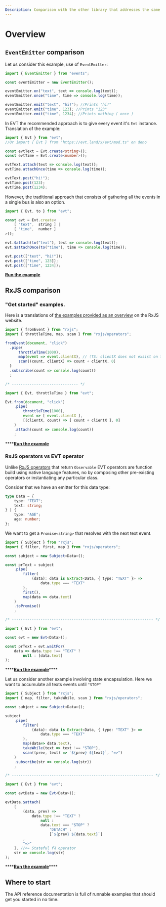 ```yaml
---
Description: Comparison with the other library that addresses the same concern.
---
```


# Overview

## `EventEmitter` comparison

Let us consider this example, use of `EventEmitter`:

```typescript
import { EventEmitter } from "events";

const eventEmitter = new EventEmitter();

eventEmitter.on("text", text => console.log(text));
eventEmitter.once("time", time => console.log(time));

eventEmitter.emit("text", "hi!"); //Prints "hi!"
eventEmitter.emit("time", 123); //Prints "123"
eventEmitter.emit("time", 1234); //Prints nothing ( once )
```

In EVT the recommended approach is to give every event it's `Evt` instance. Translation of the example:

```typescript
import { Evt } from "evt";
//Or import { Evt } from "https://evt.land/x/evt/mod.ts" on deno

const evtText = Evt.create<string>();
const evtTime = Evt.create<number>();

evtText.attach(text => console.log(text));
evtTime.attachOnce(time => console.log(time));

evtText.post("hi!");
evtTime.post(123);
evtTime.post(1234);
```

However, the traditional approach that consists of gathering all the events in a single bus is also an option.

```typescript
import { Evt, to } from "evt";

const evt = Evt.create<
    [ "text",  string ] | 
    [ "time",  number ]
>();

evt.$attach(to("text"), text => console.log(text));
evt.$attachOnce(to("time"), time => console.log(time));

evt.post(["text", "hi!"]);
evt.post(["time", 123]);
evt.post(["time", 1234]);
```

[**Run the example**](https://stackblitz.com/edit/evt-honvv3?embed=1&file=index.ts&hideExplorer=1)

## RxJS comparison

### "Get started" examples.

Here is a translations of [the examples provided as an overview](https://rxjs-dev.firebaseapp.com/guide/overview#values) on the RxJS website.

```typescript
import { fromEvent } from "rxjs";
import { throttleTime, map, scan } from "rxjs/operators";

fromEvent(document, "click")
  .pipe(
      throttleTime(1000),
      map(event => event.clientX), // (TS: clientX does not exsist on type Event)
      scan((count, clientX) => count + clientX, 0)
  )
  .subscribe(count => console.log(count))
  ;

/* ------------------------------ */

import { Evt, throttleTime } from "evt";

Evt.from(document, "click")
    .pipe(
        throttleTime(1000),
        event => [ event.clientX ],
        [(clientX, count) => [ count + clientX ], 0]
    )
    .attach(count => console.log(count))
    ;
```

\*\*\*\*[**Run the example**](https://stackblitz.com/edit/evt-q772em?embed=1&file=index.ts&hideExplorer=1)

### RxJS operators vs EVT operator

Unlike [RxJS operators](https://rxjs-dev.firebaseapp.com/guide/operators) that return `Observable` EVT operators are function build using native language features, no by composing other pre-existing operators or instantiating any particular class. 

Consider that we have an emitter for this data type:

```typescript
type Data = {
    type: "TEXT";
    text: string;
} | {
    type: "AGE";
    age: number;
};
```

We want to get a `Promise<string>` that resolves with the next text event.

```typescript
import { Subject } from "rxjs";
import { filter, first, map } from "rxjs/operators";

const subject = new Subject<Data>();

const prText = subject
    .pipe(
        filter(
            (data): data is Extract<Data, { type: "TEXT" }> => 
                data.type === "TEXT"
        ),
        first(),
        map(data => data.text) 
    )
    .toPromise()
    ;

/* ---------------------------------------------------------------- */

import { Evt } from "evt";

const evt = new Evt<Data>();

const prText = evt.waitFor(
    data => data.type !== "TEXT" ? 
        null : [data.text] 
);
```

\*\*\*\*[**Run the example**](https://stackblitz.com/edit/evt-795plc?embed=1&file=index.ts&hideExplorer=1)\*\*\*\*

Let us consider another example involving state encapsulation. Here we want to accumulate all texts events until `"STOP"`

```typescript
import { Subject } from "rxjs";
import { map, filter, takeWhile, scan } from "rxjs/operators";

const subject = new Subject<Data>();

subject
    .pipe(
        filter(
            (data): data is Extract<Data, { type: "TEXT" }> => 
                data.type === "TEXT"
        ), 
        map(data=> data.text),
        takeWhile(text => text !== "STOP"),
        scan((prev, text) => `${prev} ${text}`, "=>")
    )
    .subscribe(str => console.log(str))
    ;

/* ---------------------------------------------------------------- */

import { Evt } from "evt";

const evtData = new Evt<Data>();

evtData.$attach(
    [
        (data, prev) =>
            data.type !== "TEXT" ?
                null :
                data.text === "STOP" ?
                    "DETACH" :
                    [`${prev} ${data.text}`]
        ,
        "=>"
    ], //<= Stateful fλ operator 
    str => console.log(str)
);
```

\*\*\*\*[**Run the example**](https://stackblitz.com/edit/evt-xuutfw?embed=1&file=index.ts&hideExplorer=1)\*\*\*\*

## Where to start

The API reference documentation is full of runnable examples that should get you started in no time.

